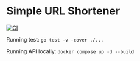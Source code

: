 # Simple URL Shortener

[![CI](https://github.com/vancanhuit/url-shortener-api/actions/workflows/ci.yml/badge.svg)](https://github.com/vancanhuit/url-shortener-api/actions/workflows/ci.yml)

Running test: `go test -v -cover ./...`

Running API locally: `docker compose up -d --build`
